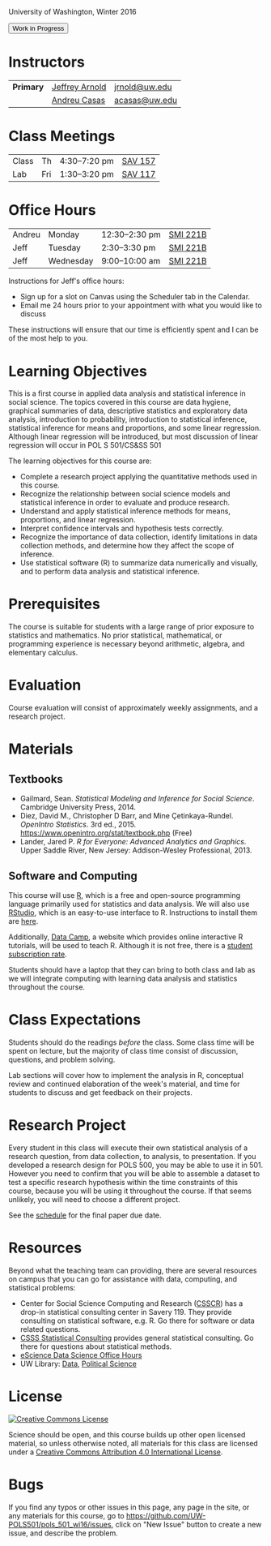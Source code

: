 <!--
.. title: POL S 501/CS&SS 501: Advanced Research Design & Analysis
.. description: Syllabus for POL S 501/CS&SS 501: Advanced Research Design & Analysis, Winter 2016, University of Washington, Jeffrey B. Arnold.
--->

<p class="lead">
University of Washington, Winter 2016
</p>

<button type="button" class="btn btn-danger">Work in Progress</button>


# Instructors

<table class = "table table-striped">
<tr>
  <td>
    <strong>Primary</strong>
  </td>
  <td><a href="http://jrnold.me">Jeffrey Arnold</a></td>
  <td><a href="mailto:jrnold@uw.edu">jrnold@uw.edu</a></td>
</tr>
<tr>
  <td>
    <strong></strong>
  </td>
  <td>
    <a href="https://www.polisci.washington.edu/people/andreu-casas-salleras">Andreu Casas</a>
  </td>
  <td>
    <a href="mailto:acasas@uw.edu">acasas@uw.edu</a>
  </td>
</tr>

</table>

# Class Meetings

<table class = "table table-striped table-hover">
  <tr>
    <td>Class </td>
    <td>Th </td>
    <td> 4:30&ndash;7:20 pm </td>
    <td><a href="https://www.washington.edu/maps/?sav">SAV 157</a></td>	
  </tr>
  <tr>
    <td>Lab </td>
    <td>Fri </td>
    <td>1:30&ndash;3:20 pm </td>
    <td><a href="https://www.washington.edu/maps/?sav">SAV 117</a></td>
  </tr>
</table>

# Office Hours

<table class = "table table-striped">
<tr>

</tr>
  <tr>
    <td>Andreu</td>
    <td>Monday</td>
    <td>12:30&ndash;2:30 pm</td>
	<td><a href="https://www.washington.edu/maps/?smi"> SMI 221B </td>
  </tr>
  <tr>
    <td>Jeff</td>
    <td>Tuesday</td>
    <td>2:30&ndash;3:30 pm</td>
	<td><a href="https://www.washington.edu/maps/?smi">SMI 221B</a></td>	
  </tr>
  <tr>
    <td>Jeff</td>
    <td>Wednesday</td>
    <td>9:00&ndash;10:00 am</td>
	<td><a href="https://www.washington.edu/maps/?smi">SMI 221B</a></td>
  </tr>
</table>

Instructions for Jeff's office hours: 

- Sign up for a slot on Canvas using the Scheduler tab in the Calendar.
- Email me 24 hours prior to your appointment with what you would like to discuss

These instructions will ensure that our time is efficiently spent and I can be of the most help to you.

# Learning Objectives

This is a first course in applied data analysis and statistical inference in social science.
The topics covered in this course are data hygiene, graphical summaries of data, descriptive statistics and exploratory data analysis, introduction to probability, introduction to statistical inference, statistical inference for means and proportions, and some linear regression.
Although linear regression will be introduced, but most discussion of linear regression will occur in POL S 501/CS&SS 501

The learning objectives for this course are:

- Complete a research project applying the quantitative methods used in this course.
- Recognize the relationship between social science models and statistical inference in order to evaluate and produce research.
- Understand and apply statistical inference methods for means, proportions, and linear regression.
- Interpret confidence intervals and hypothesis tests correctly.
- Recognize the importance of data collection, identify limitations in data collection methods, and determine how they affect the scope of inference.
- Use statistical software (R) to summarize data numerically and visually, and to perform data analysis and statistical inference.


# Prerequisites

The course is suitable for students with a large range of prior exposure to statistics and mathematics.
No prior statistical, mathematical, or programming experience is necessary beyond arithmetic, algebra, and elementary calculus.


# Evaluation

Course evaluation will consist of approximately weekly assignments, and a research project.

# Materials

## Textbooks 

- Gailmard, Sean. *Statistical Modeling and Inference for Social Science*. Cambridge University Press, 2014.
- Diez, David M., Christopher D Barr, and Mine Çetinkaya-Rundel. *OpenIntro Statistics*. 3rd ed., 2015. <https://www.openintro.org/stat/textbook.php> (Free)
- Lander, Jared P. *R for Everyone: Advanced Analytics and Graphics*. Upper Saddle River, New Jersey: Addison-Wesley Professional, 2013.


## Software and Computing

This course will use [R](https://www.r-project.org/), which is a free and open-source programming language primarily used for statistics and data analysis. We will also use [RStudio](https://www.rstudio.com/), which is an easy-to-use interface to R. Instructions to install them are [here](/resources/install/).

Additionally, [Data Camp](https://www.datacamp.com/), a website which provides online interactive R tutorials, will be used to teach R. 
Although it is not free, there is a [student subscription rate](https://www.datacamp.com/enroll-student).

Students should have a laptop that they can bring to both class and lab as we will integrate computing with learning data analysis and statistics throughout the course.


# Class Expectations

Students should do the readings *before* the class. Some class time will be spent on lecture, but the majority of class time consist of discussion, questions, and problem solving.

Lab sections will cover how to implement the analysis in R, conceptual review and continued elaboration of the week's material, and time for students to discuss and get feedback on their projects.

# 

<!--
#

1. Conceptual questions
2. Programming Assignments
3. Final-paper related assignments

-->

# Research Project

Every student in this class will execute their own statistical analysis of a research question, from data collection, to analysis, to presentation.
If you developed a research design for POLS 500, you may be able to use it in 501.
However you need to confirm that you will be able to assemble a dataset to test a specific research hypothesis within the time constraints of this course, because you will be using it throughout the course.
If that seems unlikely, you will need to choose a different project. 

See the [schedule](/schedule/#finals-period) for the final paper due date.

# Resources

Beyond what the teaching team can providing, there are several resources on campus that you can go for assistance with data, computing, and statistical problems:

-  Center for Social Science Computing and Research ([CSSCR](http://julius.csscr.washington.edu/about/consulting.html)) has a drop-in statistical consulting center in Savery 119. They provide consulting on statistical software, e.g. R. Go there for software or data related questions.
- [CSSS Statistical Consulting](https://www.csss.washington.edu/consulting) provides general statistical consulting. Go there for questions about statistical methods.
- [eScience Data Science Office Hours](http://escience.washington.edu/office-hours/)
- UW Library: [Data](http://guides.lib.uw.edu/friendly.php?s=research/data), [Political Science](http://guides.lib.uw.edu/friendly.php?s=research/polisci)

# License

<a rel="license" href="httpso://creativecommons.org/licenses/by/4.0/"><img alt="Creative Commons License" style="border-width:0" src="https://licensebuttons.net/l/by/4.0/88x31.png" /></a>

Science should be open, and this course builds up other open licensed material, so unless otherwise noted, all materials for this class are licensed under a <a rel="license" href="https://creativecommons.org/licenses/by/4.0/">Creative Commons Attribution 4.0 International License</a>.


# Bugs

If you find any typos or other issues in this page, any page in the site, or any materials for this course, go to https://github.com/UW-POLS501/pols_501_wi16/issues, click on "New Issue" button to create a new issue, and describe the problem.

